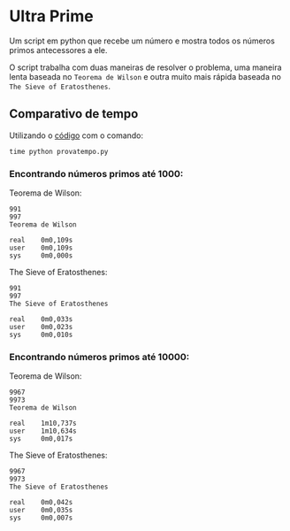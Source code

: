 # Ultra Prime

Um script em python que recebe um número e mostra todos os números primos antecessores a ele.

O script trabalha com duas maneiras de resolver o problema, uma maneira lenta baseada no `Teorema de Wilson`
e outra muito mais rápida baseada no `The Sieve of Eratosthenes`.


## Comparativo de tempo

Utilizando o [código](https://github.com/axelriosg/ultraprime/blob/main/provatempo.py) com o comando:

```
time python provatempo.py
```

### Encontrando números primos até 1000:

Teorema de Wilson:

```
991
997
Teorema de Wilson

real	0m0,109s
user	0m0,109s
sys 	0m0,000s
```

The Sieve of Eratosthenes:

```
991
997
The Sieve of Eratosthenes

real	0m0,033s
user	0m0,023s
sys 	0m0,010s
```

### Encontrando números primos até 10000:

Teorema de Wilson:

```
9967
9973
Teorema de Wilson

real	1m10,737s
user	1m10,634s
sys	    0m0,017s
```

The Sieve of Eratosthenes:

```
9967
9973
The Sieve of Eratosthenes

real	0m0,042s
user	0m0,035s
sys	    0m0,007s
```
